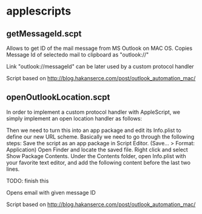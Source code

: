 # applescripts

## getMessageId.scpt

Allows to get ID of the mail message from MS Outlook on MAC OS. Copies Message Id of selectedo mail to clipboard as "outlook://<messageId>"

Link "outlook://messageId" can be later used by a custom protocol handler

Script based on http://blog.hakanserce.com/post/outlook_automation_mac/

## openOutlookLocation.scpt

In order to implement a custom protocol handler with AppleScript, we simply implement an open location handler as follows:

Then we need to turn this into an app package and edit its Info.plist to define our new URL scheme. Basically we need to go through the following steps:
Save the script as an app package in Script Editor. (Save... > Format: Application)
Open Finder and locate the saved file. Right click and select Show Package Contents.
Under the Contents folder, open Info.plist with your favorite text editor, and add the following content before the last two lines.

TODO: finish this


Opens email with given message ID

Script based on http://blog.hakanserce.com/post/outlook_automation_mac/